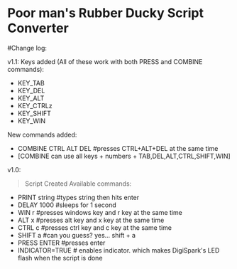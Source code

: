 # Poor man's Rubber Ducky Script Converter

#Change log:

v1.1:
   Keys added (All of these work with both PRESS and COMBINE commands):
   * KEY_TAB
   * KEY_DEL
   * KEY_ALT
   * KEY_CTRLz
   * KEY_SHIFT
   * KEY_WIN
   
   New commands added:
   * COMBINE CTRL ALT DEL #presses CTRL+ALT+DEL at the same time
   * [COMBINE can use all keys + numbers + TAB,DEL,ALT,CTRL,SHIFT,WIN]
 
v1.0:
 > Script Created
 > Available commands:
   * PRINT string   #types string then hits enter
   * DELAY 1000     #sleeps for 1 second
   * WIN r          #presses windows key and r key at the same time
   * ALT x          #presses alt key and x key at the same time
   * CTRL c         #presses ctrl key and c key at the same time
   * SHIFT a        #can you guess? yes... shift + a
   * PRESS ENTER    #presses enter
   * INDICATOR=TRUE # enables indicator. which makes DigiSpark's LED flash when the script is done
